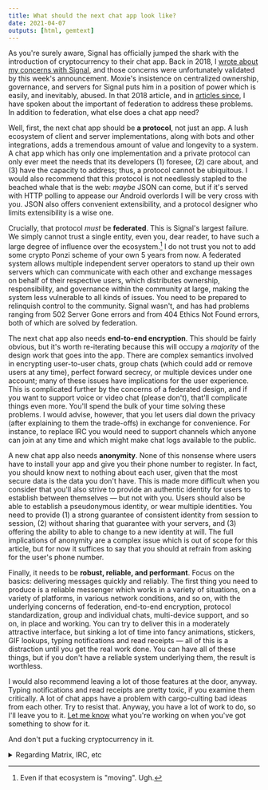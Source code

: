 ```yaml
---
title: What should the next chat app look like?
date: 2021-04-07
outputs: [html, gemtext]
---
```


As you're surely aware, Signal has officially jumped the shark with the
introduction of cryptocurrency to their chat app. Back in 2018, I [wrote about
my concerns with Signal][0], and those concerns were unfortunately validated by
this week's announcement. Moxie's insistence on centralized ownership,
governance, and servers for Signal puts him in a position of power which is
easily, and inevitably, abused. In that 2018 article, and in [articles since][1],
I have spoken about the important of federation to address these problems. In
addition to federation, what else does a chat app need?

[0]: https://drewdevault.com/2018/08/08/Signal.html
[1]: https://drewdevault.com/2020/09/20/The-potential-of-federation.html

Well, first, the next chat app should be **a protocol**, not just an app. A lush
ecosystem of client and server implementations, along with bots and other
integrations, adds a tremendous amount of value and longevity to a system. A
chat app which has only one implementation and a private protocol can only ever
meet the needs that its developers (1) foresee, (2) care about, and (3) have the
capacity to address; thus, a protocol cannot be ubiquitous. I would also
recommend that this protocol is not needlessly stapled to the beached whale that
is the web: *maybe* JSON can come, but if it's served with HTTP polling to
appease our Android overlords I will be very cross with you. JSON also offers
convenient extensibility, and a protocol designer who limits extensibility is a
wise one.

Crucially, that protocol *must* be **federated**. This is Signal's largest
failure. We simply cannot trust a single entity, even you, dear reader, to have
such a large degree of influence over the ecosystem.[^1] I do not trust you not
to add some crypto Ponzi scheme of your own 5 years from now. A federated system
allows multiple independent server operators to stand up their own servers which
can communicate with each other and exchange messages on behalf of their
respective users, which distributes ownership, responsibility, and governance
within the community at large, making the system less vulnerable to all kinds of
issues. You need to be prepared to relinquish control to the community. Signal
wasn't, and has had problems ranging from 502 Server Gone errors and from 404
Ethics Not Found errors, both of which are solved by federation.

[^1]: Even if that ecosystem is "moving". Ugh.

The next chat app also needs **end-to-end encryption**. This should be fairly
obvious, but it's worth re-iterating because this will occupy a *majority* of
the design work that goes into the app. There are complex semantics involved in
encrypting user-to-user chats, group chats (which could add or remove users at
any time), perfect forward secrecy, or multiple devices under one account; many
of these issues have implications for the user experience. This is complicated
further by the concerns of a federated design, and if you want to support voice
or video chat (please don't), that'll complicate things even more. You'll spend
the bulk of your time solving these problems. I would advise, however, that you
let users dial down the privacy (after explaining to them the trade-offs) in
exchange for convenience. For instance, to replace IRC you would need to support
channels which anyone can join at any time and which might make chat logs
available to the public.

A new chat app also needs **anonymity**. None of this nonsense where users have
to install your app and give you their phone number to register. In fact, you
should know next to nothing about each user, given that the most secure data is
the data you don't have. This is made more difficult when you consider that
you'll also strive to provide an authentic identity for users to establish
between themselves &mdash; but not with you. Users should also be able to
establish a pseudonymous identity, or wear multiple identities. You need to
provide (1) a strong guarantee of consistent identity from session to
session, (2) without sharing that guarantee with your servers, and (3) offering
the ability to able to change to a new identity at will. The full implications
of anonymity are a complex issue which is out of scope for this article, but for
now it suffices to say that you should at refrain from asking for the user's
phone number.

Finally, it needs to be **robust, reliable, and performant**. Focus on the
basics: delivering messages quickly and reliably. The first thing you need to
produce is a reliable messenger which works in a variety of situations, on a
variety of platforms, in various network conditions, and so on, with the
underlying concerns of federation, end-to-end encryption, protocol
standardization, group and individual chats, multi-device support, and so on, in
place and working. You can try to deliver this in a moderately attractive
interface, but sinking a lot of time into fancy animations, stickers, GIF
lookups, typing notifications and read receipts &mdash; all of this is a
distraction until you get the real work done. You can have all of these things,
but if you don't have a reliable system underlying them, the result is
worthless.

I would also recommend leaving a lot of those features at the door, anyway.
Typing notifications and read receipts are pretty toxic, if you examine them
critically. A lot of chat apps have a problem with cargo-culting bad ideas from
each other. Try to resist that. Anyway, you have a lot of work to do, so I'll
leave you to it. [Let me know](mailto:sir@cmpwn.com) what you're working on when
you've got something to show for it.

And don't put a fucking cryptocurrency in it.

<details>
  <summary>Regarding Matrix, IRC, etc</summary>
  <p>
    Let's quickly address the present state of the ecosystem. Matrix rates well
    in most of these respects, much better than others. However, their software
    is way too complicated. They are federated, but the software is far from
    reliable or robust, so the ecosystem tends to be centralized because
    Matrix.org are the only ones who have the knowledge and bandwidth to keep it
    up and running. The performance sucks, client and server both, and their UX
    for E2EE is confusing and difficult to use.

  <p>
    It's a good attempt, but too complex and brittle. Also, their bridge
    is a major nuisance to IRC, which biases me against them. Please don't
    integrate your next chat app with IRC; just leave us alone, thanks.

  <p>
    Speaking of IRC, it is still my main chat program, and has been for 15+
    years. The lack of E2EE, which unacceptable for any new protocol, is not
    important enough to get me to switch to anything else until it presents a
    compelling alternative to IRC.
</details>

